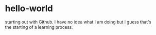 # hello-world
starting out with Github.
I have no idea what I am doing but I guess that's the starting  of a learning process. 

